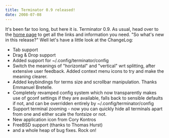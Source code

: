 ```yaml
---
title: Terminator 0.9 released!
date: 2008-07-08
---
```


It's been far too long, but here it is. Terminator 0.9.
As usual, head over to the [home page](http://www.tenshu.net/terminator/ "Terminator Home Page") to get all the links and information you need.
"So what's new in this release?" Well let's have a little look at the ChangeLog:

  * Tab support
  * Drag & Drop support
  * Added support for ~/.config/terminator/config
  * Switch the meanings of "horizontal" and "vertical" wrt splitting, after extensive user feedback. Added context menu icons to try and make the meaning clearer.
  * Added keybindings for terms size and scrollbar manipulation. Thanks Emmanuel Bretelle.
  * Completely revamped config system which now transparently makes use of gconf settings if they are available, falls back to sensible defaults if not, and can be overridden entirely by ~/.config/terminator/config
  * Support terminal zooming - now you can quickly hide all terminals apart from one and either scale the fontsize or not.
  * New application icon from Cory Kontros
  * FreeBSD support (thanks to Thomas Hurst)
  * and a whole heap of bug fixes. Rock on!
